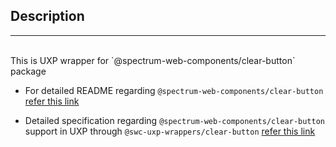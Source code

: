 ## Description

---

<br />
This is UXP wrapper for `@spectrum-web-components/clear-button` package 
<br />

-   For detailed README regarding `@spectrum-web-components/clear-button` [refer this link](https://www.npmjs.com/package/@spectrum-web-components/clear-button/v/0.37.0)

-   Detailed specification regarding `@spectrum-web-components/clear-button` support in UXP through `@swc-uxp-wrappers/clear-button` [refer this link](https://developer.adobe.com/photoshop/uxp/2022/uxp-api/reference-spectrum/swc/)
